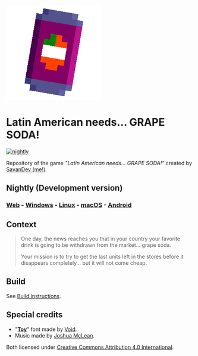 ![Logo](./misc/icon/iconBG.png)

# Latin American needs... GRAPE SODA!

[![nightly](https://github.com/SavanDev/FlxGrapeSoda/actions/workflows/nightly.yml/badge.svg)](https://github.com/SavanDev/FlxGrapeSoda/actions/workflows/nightly.yml)

Repository of the game _"Latin American needs... GRAPE SODA!"_ created by [SavanDev (me!)](https://twitter.com/dylnavas36).

## Nightly (Development version)

### [Web](https://savandev.gitlab.io/chesspawn/games/2021/grapesoda/) - [Windows](https://nightly.link/SavanDev/FlxGrapeSoda/workflows/nightly/main/Windows-Nightly.zip) - [Linux](https://nightly.link/SavanDev/FlxGrapeSoda/workflows/nightly/main/Linux-Nightly.zip) - [macOS](https://nightly.link/SavanDev/FlxGrapeSoda/workflows/nightly/main/macOS-Nightly.zip) - [Android](https://nightly.link/SavanDev/FlxGrapeSoda/workflows/nightly/main/Android-Nightly.zip)

## Context

> One day, the news reaches you that in your country your favorite drink is going to be withdrawn from the market… grape soda.
>
> Your mission is to try to get the last units left in the stores before it disappears completely… but it will not come cheap.

## Build

See [Build instructions](./docs/Compiling.md).

## Special credits

- "[__Toy__](https://arcade.itch.io/toy)" font made by [Void](http://frankqbe.tumblr.com/).
- Music made by [Joshua McLean](https://joshua-mclean.itch.io).

Both licensed under [Creative Commons Attribution 4.0 International](https://creativecommons.org/licenses/by/4.0/).
